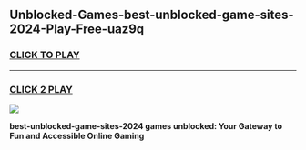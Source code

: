 
## Unblocked-Games-best-unblocked-game-sites-2024-Play-Free-uaz9q
<h3>
<a href="https://premium76.site?title=best-unblocked-game-sites-2024&ref=18A">CLICK TO PLAY</a></h3>
<hr>

<h3>
<a href="https://premium76.site?title=best-unblocked-game-sites-2024&ref=18A">CLICK 2 PLAY</a>
  
</h3>

<a href="https://premium76.site?title=best-unblocked-game-sites-2024&ref=18A"><img src="https://clearcache.store/games.png"></a>


**best-unblocked-game-sites-2024 games unblocked: Your Gateway to Fun and Accessible Online Gaming**
